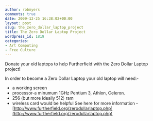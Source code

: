 ```yaml
---
author: robmyers
comments: true
date: 2009-12-25 16:38:02+00:00
layout: post
slug: the_zero_dollar_laptop_project
title: The Zero Dollar Laptop Project
wordpress_id: 1819
categories:
- Art Computing
- Free Culture
---
```


Donate your old laptops to help Furtherfield with the Zero Dollar Laptop project!  
  
In order to become a Zero Dollar Laptop your old laptop will need:-

  * a working screen
  * processor-a minumum 1GHz Pentium 3, Athlon, Celeron.
  * 256 (but more ideally 512) ram
  * wireless card would be helpful
See here for more information - [http://www.furtherfield.org/zerodollarlaptop.php](http://www.furtherfield.org/zerodollarlaptop.php)  


